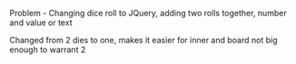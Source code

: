 Problem - Changing dice roll to JQuery, adding two rolls together, number and value or text

Changed from 2 dies to one, makes it easier for inner and board not big enough to warrant 2